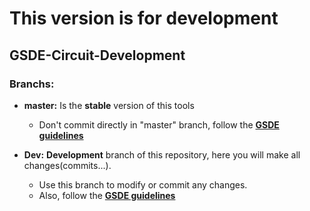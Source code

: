 # This version is for development 
    
## GSDE-Circuit-Development

### Branchs:  
- **master:** Is the **stable** version of this tools
    - Don't commit directly in "master" branch, follow the [**GSDE guidelines**](https://github.com/GSDE-FURG/Bem-vindo-ao-GSDE) 
        

- **Dev:** **Development** branch of this repository, here you will make all changes(commits...).
    - Use this branch to modify or commit any changes.
    - Also, follow the [**GSDE guidelines**](https://github.com/GSDE-FURG/Bem-vindo-ao-GSDE) 
